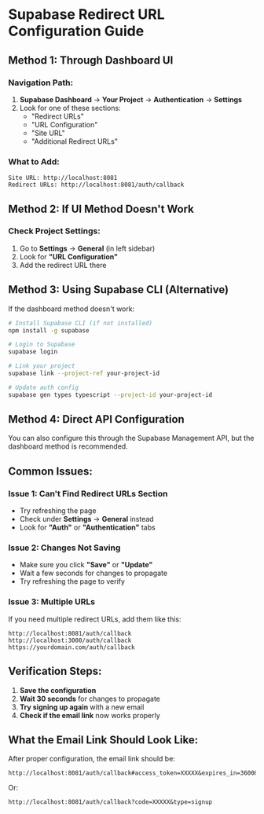 # Supabase Redirect URL Configuration Guide

## Method 1: Through Dashboard UI

### Navigation Path:
1. **Supabase Dashboard** → **Your Project** → **Authentication** → **Settings**
2. Look for one of these sections:
   - "Redirect URLs"
   - "URL Configuration" 
   - "Site URL"
   - "Additional Redirect URLs"

### What to Add:
```
Site URL: http://localhost:8081
Redirect URLs: http://localhost:8081/auth/callback
```

## Method 2: If UI Method Doesn't Work

### Check Project Settings:
1. Go to **Settings** → **General** (in left sidebar)
2. Look for **"URL Configuration"**
3. Add the redirect URL there

## Method 3: Using Supabase CLI (Alternative)

If the dashboard method doesn't work:

```bash
# Install Supabase CLI (if not installed)
npm install -g supabase

# Login to Supabase
supabase login

# Link your project
supabase link --project-ref your-project-id

# Update auth config
supabase gen types typescript --project-id your-project-id
```

## Method 4: Direct API Configuration

You can also configure this through the Supabase Management API, but the dashboard method is recommended.

## Common Issues:

### Issue 1: Can't Find Redirect URLs Section
- Try refreshing the page
- Check under **Settings** → **General** instead
- Look for **"Auth"** or **"Authentication"** tabs

### Issue 2: Changes Not Saving
- Make sure you click **"Save"** or **"Update"**
- Wait a few seconds for changes to propagate
- Try refreshing the page to verify

### Issue 3: Multiple URLs
If you need multiple redirect URLs, add them like this:
```
http://localhost:8081/auth/callback
http://localhost:3000/auth/callback
https://yourdomain.com/auth/callback
```

## Verification Steps:

1. **Save the configuration**
2. **Wait 30 seconds** for changes to propagate
3. **Try signing up again** with a new email
4. **Check if the email link** now works properly

## What the Email Link Should Look Like:

After proper configuration, the email link should be:
```
http://localhost:8081/auth/callback#access_token=XXXXX&expires_in=3600&refresh_token=XXXXX&token_type=bearer&type=signup
```

Or:
```
http://localhost:8081/auth/callback?code=XXXXX&type=signup
``` 